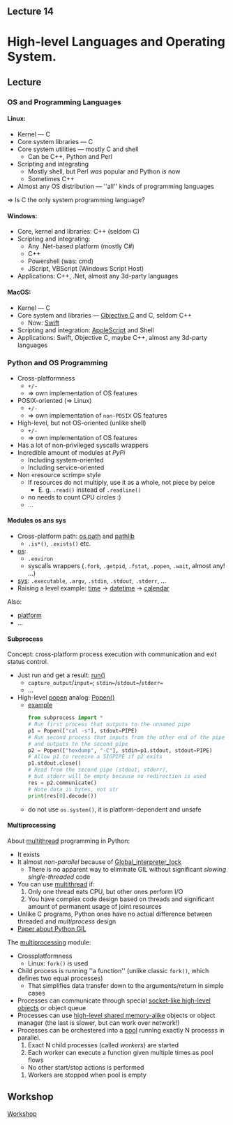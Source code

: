 Lecture 14
---

# High-level Languages and Operating System.

## Lecture

### OS and Programming Languages

#### Linux:

* Kernel — C
* Core system libraries — C
* Core system utilities — mostly C and shell
  * Can be C++, Python and Perl
* Scripting and integrating
  * Mostly shell, but Perl _was_ popular and Python _is_ now
  * Sometimes C++
* Almost any OS distribution — ''all'' kinds of programming languages

⇒ Is C the only system programming language?

#### Windows:

* Core, kernel and libraries: C++ (seldom C)
* Scripting and integrating:
  * Any .Net-based platform (mostly C#)
  * C++
  * Powershell (was: cmd)
  * JScript, VBScript (Windows Script Host)
* Applications: C++, .Net, almost any 3d-party languages

#### MacOS:

* Kernel — C
* Core system and libraries — [Objective C](
  https://developer.apple.com/library/archive/documentation/Cocoa/Conceptual/ProgrammingWithObjectiveC/Introduction/Introduction.html)
  and C, seldom C++
  * Now: [Swift](https://developer.apple.com/swift)
* Scripting and integration: [AppleScript](
  https://developer.apple.com/mac/library/documentation/AppleScript/Conceptual/AppleScriptX/AppleScriptX.html)
  and Shell
* Applications: Swift, Objective C, maybe C++, almost any 3d-party languages

### Python and OS Programming

* Cross-platformness
  * `+/-`
  * ⇒ own implementation of OS features
* POSIX-oriented (=> Linux)
  * `+/-`
  * ⇒ own implementation of `non-POSIX` OS features
* High-level, but not OS-oriented (unlike shell)
  * `+/-`
  * ⇒ own implementation of OS features
* Has a lot of non-privileged syscalls wrappers
* Incredible amount of modules at _PyPi_
  * Including system-oriented
  * Including service-oriented
* Non «resource scrimp» style
  * If resources do not multiply, use it as a whole, not piece by peice
    * E. g. `.read()` instead of `.readline()`
  * no needs to count CPU circles :)
  * …

#### Modules os ans sys

* Cross-platform path: [os.path](https://docs.python.org/3/library/os.path.html) and
  [pathlib](https://docs.python.org/3/library/pathlib.html)
  * `.is*()`, `.exists()` etc.
* [os](https://docs.python.org/3/library/os.html):
  * `.environ`
  * syscalls wrappers (`.fork`, `.getpid`, `.fstat`, `.popen`, `.wait`, almost any! ...)
* [sys](https://docs.python.org/3/library/sys.html):
  `.executable`, `.argv`, `.stdin`, `.stdout`, `.stderr`, ...
* Raising a level example:
  [time](https://docs.python.org/3/library/time.html) →
  [datetime](https://docs.python.org/3/library/datetime.html) →
  [calendar](https://docs.python.org/3/library/calendar.html)

Also:
 * [platform](https://docs.python.org/3/library/platform.html)
 * …

#### Subprocess

Concept: cross-platform process execution with communication and exit status control.

* Just run and get a result: [run()](https://docs.python.org/3/library/subprocess.html#subprocess.run)
  * `capture_output`/`input=`; `stdin=`/`stdout=`/`stderr=`
  * ...
* High-level [popen](https://man7.org/linux/man-pages/man3/popen.3.html) analog:
  [Popen()](https://docs.python.org/3/library/subprocess.html#subprocess.Popen)
  * [example](https://docs.python.org/3/library/subprocess.html#replacing-shell-pipeline)
    ```python
    from subprocess import *
    # Run first process that outputs to the unnamed pipe
    p1 = Popen(["cal -s"], stdout=PIPE)
    # Run second process that inputs from the other end of the pipe opened
    # and outputs to the second pipe
    p2 = Popen(["hexdump", "-C"], stdin=p1.stdout, stdout=PIPE)
    # Allow p1 to receive a SIGPIPE if p2 exits
    p1.stdout.close()
    # Read from the second pipe (stdout, stderr),
    # but stderr will be empty because no redirection is used
    res = p2.communicate()
    # Note data is bytes, not str
    print(res[0].decode())
    ```
  * do not use `os.system()`, it is platform-dependent and unsafe

#### Multiprocessing

About [multithread](https://docs.python.org/3/library/threading.html) programming in Python:

* It exists
* It almost _non-parallel_ because of [Global_interpreter_lock](https://en.wikipedia.org/wiki/Global_interpreter_lock)
  * There is no apparent way to eliminate GIL without significant _slowing single-threaded_ code
* You can use [multithread](https://docs.python.org/3/library/threading.html) if:
  1. Only one thread eats CPU, but other ones perform I/O
  1. You have complex code design based on threads and significant amount of permanent
     usage of joint resources
* Unlike C programs, Python ones have no actual difference between
  threaded and _multiprocess_ design
* [Paper about Python GIL](https://realpython.com/python-gil/)

The [multiprocessing](https://docs.python.org/3/library/multiprocessing.html) module:

* Crossplatformness
  * Linux: `fork()` is used
* Child process is running ''a function'' (unlike classic `fork()`, which defines two equal processes)
  * That simplifies data transfer down to the arguments/return in simple cases
* Processes can communicate through special
  [socket-like high-level objects](https://docs.python.org/3/library/multiprocessing.html#exchanging-objects-between-processes)
  or object queue
* Processes can use
  [high-level shared memory-alike](https://docs.python.org/3/library/multiprocessing.html#sharing-state-between-processes)
  objects or object manager (the last is slower, but can work over network!)
* Processes can be orchestered into
  a [pool](https://docs.python.org/3/library/multiprocessing.html#using-a-pool-of-workers)
  running exactly N processs in parallel.
  1. Exact N child processes (called _workers_) are started
  1. Each worker can execute a function given multiple times as pool flows
    * No other start/stop actions is performed
  1. Workers are stopped when pool is empty

## Workshop

[Workshop](python.md)

